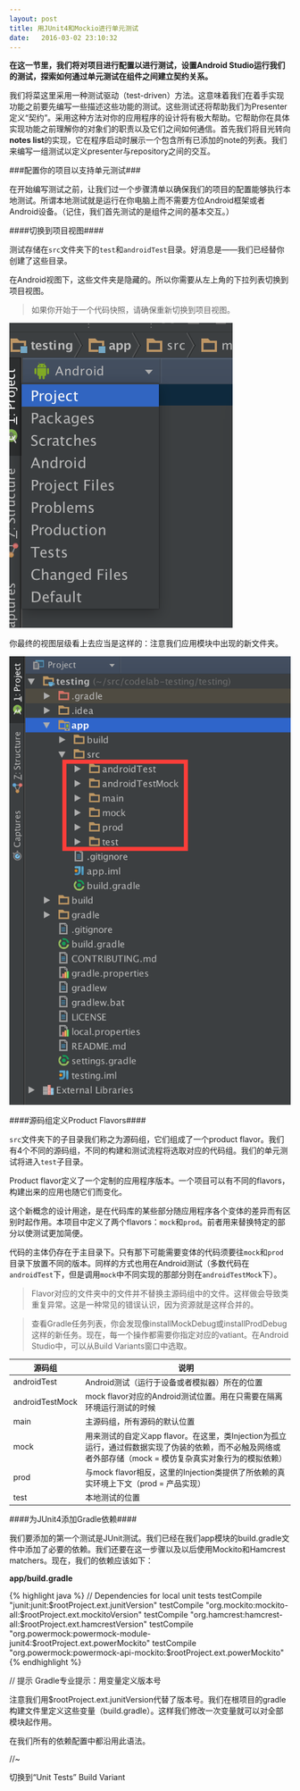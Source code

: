 ```yaml
---
layout: post
title: 用JUnit4和Mockio进行单元测试
date:   2016-03-02 23:10:32
---
```


**在这一节里，我们将对项目进行配置以进行测试，设置Android Studio运行我们的测试，探索如何通过单元测试在组件之间建立契约关系。**

我们将菜这里采用一种测试驱动（test-driven）方法。这意味着我们在着手实现功能之前要先编写一些描述这些功能的测试。这些测试还将帮助我们为Presenter定义“契约”。采用这种方法对你的应用程序的设计将有极大帮助。它帮助你在具体实现功能之前理解你的对象们的职责以及它们之间如何通信。首先我们将目光转向**notes list**的实现，它在程序启动时展示一个包含所有已添加的note的列表。我们来编写一组测试以定义presenter与repository之间的交互。

###配置你的项目以支持单元测试###

在开始编写测试之前，让我们过一个步骤清单以确保我们的项目的配置能够执行本地测试。所谓本地测试就是运行在你电脑上而不需要方位Android框架或者Android设备。（记住，我们首先测试的是组件之间的基本交互。）

####切换到项目视图####

测试存储在`src`文件夹下的`test`和`androidTest`目录。好消息是——我们已经替你创建了这些目录。

在Android视图下，这些文件夹是隐藏的。所以你需要从左上角的下拉列表切换到项目视图。

> 如果你开始于一个代码快照，请确保重新切换到项目视图。

![img01](/img/android_testing/img01.png)

你最终的视图层级看上去应当是这样的：注意我们应用模块中出现的新文件夹。

![img02](/img/android_testing/img02.png)

####源码组定义Product Flavors####

`src`文件夹下的子目录我们称之为源码组，它们组成了一个product flavor。我们有4个不同的源码组，不同的构建和测试流程将选取对应的代码组。我们的单元测试将进入`test`子目录。

Product flavor定义了一个定制的应用程序版本。一个项目可以有不同的flavors，构建出来的应用也随它们而变化。

这个新概念的设计用途，是在代码库的某些部分随应用程序各个变体的差异而有区别时起作用。本项目中定义了两个flavors：`mock`和`prod`。前者用来替换特定的部分以使测试更加简便。

代码的主体仍存在于主目录下。只有那下可能需要变体的代码须要往`mock`和`prod`目录下放置不同的版本。同样的方式也用在Android测试（多数代码在`androidTest`下，但是调用`mock`中不同实现的那部分则在`androidTestMock`下）。


>Flavor对应的文件夹中的文件并不替换主源码组中的文件。这样做会导致类重复异常。这是一种常见的错误认识，因为资源就是这样合并的。

>查看Gradle任务列表，你会发现像installMockDebug或installProdDebug这样的新任务。现在，每一个操作都需要你指定对应的vatiant。在Android Studio中，可以从Build Variants窗口中选取。


源码组              |说明            
----------------- | ------------- 
androidTest       | Android测试（运行于设备或者模拟器）所在的位置
androidTestMock   | mock flavor对应的Android测试位置。用在只需要在隔离环境运行测试的时候
main              | 主源码组，所有源码的默认位置
mock              | 用来测试的自定义app flavor。在这里，类Injection为孤立运行，通过假数据实现了伪装的依赖，而不必触及网络或者外部存储（mock = 模仿复杂真实对象行为的模拟依赖）
prod              | 与mock flavor相反，这里的Injection类提供了所依赖的真实环境上下文（prod = 产品实现）
test              | 本地测试的位置


####为JUnit4添加Gradle依赖####

我们要添加的第一个测试是JUnit测试。我们已经在我们app模块的build.gradle文件中添加了必要的依赖。我们还要在这一步骤以及以后使用Mockito和Hamcrest matchers。现在，我们的依赖应该如下：

**app/build.gradle**

{% highlight java %}
// Dependencies for local unit tests
testCompile "junit:junit:$rootProject.ext.junitVersion"
testCompile "org.mockito:mockito-all:$rootProject.ext.mockitoVersion"
testCompile "org.hamcrest:hamcrest-all:$rootProject.ext.hamcrestVersion"
testCompile "org.powermock:powermock-module-junit4:$rootProject.ext.powerMockito"
testCompile "org.powermock:powermock-api-mockito:$rootProject.ext.powerMockito"
{% endhighlight %}


// 提示
Gradle专业提示：用变量定义版本号

注意我们用$rootProject.ext.junitVersion代替了版本号。我们在根项目的gradle构建文件里定义这些变量（build.gradle）。这样我们修改一次变量就可以对全部模块起作用。

在我们所有的依赖配置中都沿用此语法。

//~

切换到“Unit Tests” Build Variant






























